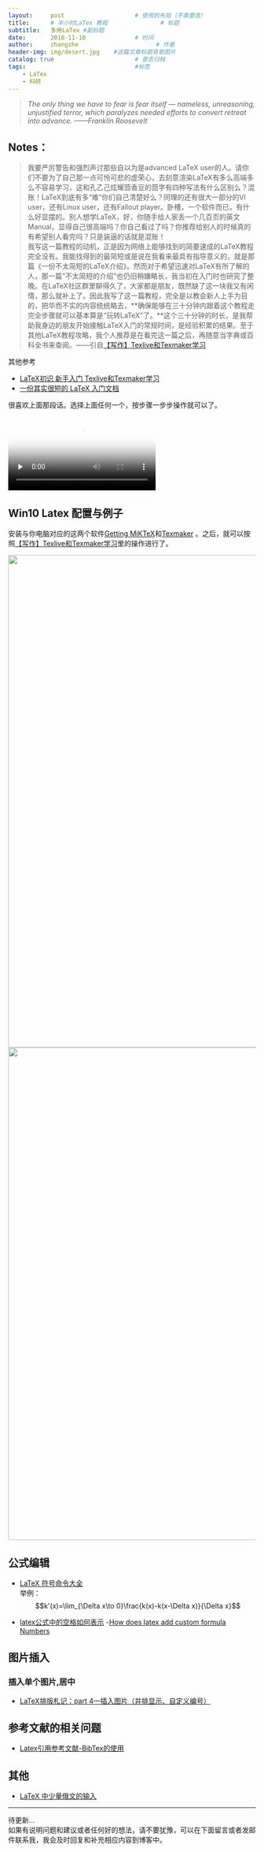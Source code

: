 ```yaml
---
layout:     post                    # 使用的布局（不需要改）
title:      # 半小时LaTex 教程               # 标题 
subtitle:   多用LaTex #副标题
date:       2018-11-10              # 时间
author:     zhangzhe                      # 作者
header-img: img/desert.jpg    #这篇文章标题背景图片
catalog: true                       # 是否归档
tags:                               #标签
    - LaTex
    - 科研
---
```

 > *The only thing we have to fear is fear itself — nameless, unreasoning, unjustified terror, which paralyzes needed efforts to convert retreat into advance. ——Franklin Roosevelt*


## Notes：  
>我要严厉警告和强烈声讨那些自以为是advanced LaTeX user的人。请你们不要为了自己那一点可怜可悲的虚荣心，去刻意渲染LaTeX有多么高端多么不容易学习，这和孔乙己炫耀茴香豆的茴字有四种写法有什么区别么？混账！LaTeX到底有多“难”你们自己清楚好么？同理的还有很大一部分的VI user，还有Linux user，还有Fallout player。卧槽，一个软件而已，有什么好显摆的。别人想学LaTeX，好，你随手给人家丢一个几百页的英文Manual，显得自己很高端吗？你自己看过了吗？你推荐给别人的时候真的有希望别人看完吗？只是装逼的话就是混账！   
我写这一篇教程的动机，正是因为网络上能够找到的简要速成的LaTeX教程完全没有。我能找得到的最简短或是说在我看来最具有指导意义的，就是那篇《一份不太简短的LaTeX介绍》。然而对于希望迅速对LaTeX有所了解的人，那一篇“不太简短的介绍”也仍旧稍嫌略长，我当初在入门时也研究了整晚。在LaTeX社区群里聊得久了，大家都是朋友，既然缺了这一块我又有闲情，那么就补上了。因此我写了这一篇教程，完全是以教会新人上手为目的，把华而不实的内容统统略去，**确保能够在三十分钟内跟着这个教程走完全步骤就可以基本算是“玩转LaTeX”了。**这个三十分钟的时长，是我帮助我身边的朋友开始接触LaTeX入门的常规时间，是经验积累的结果。至于其他LaTeX教程攻略，我个人推荐是在看完这一篇之后，再随意当字典或百科全书来查阅。——引自[【写作】Texlive和Texmaker学习](https://blog.csdn.net/zb1165048017/article/details/52785177)  

其他参考
- [LaTeX初识 新手入门 Texlive和Texmaker学习](https://www.cnblogs.com/hellowooorld/p/6971974.html)  
- [一份其实很短的 LaTeX 入门文档 ](https://liam0205.me/2014/09/08/latex-introduction/)    



很喜欢上面那段话。选择上面任何一个，按步骤一步步操作就可以了。

<video id="video" controls="" preload="none" poster="https://raw.githubusercontent.com/PhilosopherZ/ImgeBed/master/Imges/post-latex3.jpg">
    <source id="mp4" src="https://github.com/PhilosopherZ/ImgeBed/blob/master/Imges/post-latex-video.mp4"
    type="video/mp4">
</video>


## Win10 Latex 配置与例子

安装与你电脑对应的这两个软件[Getting MiKTeX](https://miktex.org/download)和[Texmaker](http://www.xm1math.net/texmaker/download.html)
。之后，就可以按照[【写作】Texlive和Texmaker学习](https://blog.csdn.net/zb1165048017/article/details/52785177)里的操作进行了。
<center>
    <img src="https://raw.githubusercontent.com/PhilosopherZ/ImgeBed/master/Imges/post-latex1.jpg?token=Afj4-f2aYqSaQ4Y0VvDHOHFfxCTlOCssks5b3li3wA%3D%3D" width="1000" height="1000">
</center>
<center>
    <img src="https://raw.githubusercontent.com/PhilosopherZ/ImgeBed/master/Imges/post-latex2.jpg?token=Afj4-Yo4L1nwPZAFJxPnLuSQBMsj_Xixks5b3loMwA%3D%3D" width="1000" height="1000">
</center>

## 公式编辑

- [LaTeX 符号命令大全](https://www.cnblogs.com/Coolxxx/p/5982439.html)  
举例：
$$k'(x)=\lim_{\Delta x\to 0}\frac{k(x)-k(x-\Delta x)}{\Delta x}$$

- [latex公式中的空格如何表示](https://blog.csdn.net/bennyfun79/article/details/15500575)
-[How does latex add custom formula Numbers](https://tex.stackexchange.com/questions/164640/customize-equation-numbering-for-equation-environment)  


## 图片插入

### 插入单个图片,居中

- [LaTeX排版札记：part 4—插入图片（并排显示、自定义编号）](https://zhuanlan.zhihu.com/p/32925549)




## 参考文献的相关问题  



- [Latex引用参考文献-BibTex的使用](https://blog.csdn.net/caiandyong/article/details/70258670)


## 其他

- [LaTeX 中少量俄文的输入](https://blog.csdn.net/beta_2187/article/details/53422935)  


  

---
待更新...  
如果有说明问题和建议或者任何好的想法，请不要犹豫，可以在下面留言或者发邮件联系我，我会及时回复和补充相应内容到博客中。


